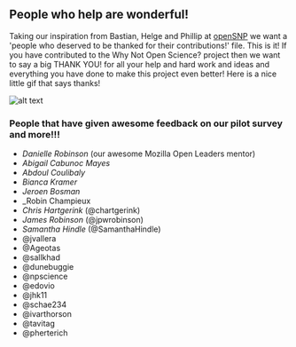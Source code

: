 ## People who help are wonderful!

Taking our inspiration from Bastian, Helge and Phillip at [openSNP](https://github.com/openSNP/snpr) we want a 'people who deserved to be thanked for their contributions!' file. This is it! If you have contributed to the Why Not Open Science? project then we want to say a big THANK YOU! for all your help and hard work and ideas and everything you have done to make this project even better! Here is a nice little gif that says thanks!

![alt text](https://media.giphy.com/media/u0bQN6bxXweHe/giphy.gif)

### People that have given awesome feedback on our pilot survey and more!!!
* _Danielle Robinson_ (our awesome Mozilla Open Leaders mentor)  
* _Abigail Cabunoc Mayes_    
* _Abdoul Coulibaly_  
* _Bianca Kramer_  
* _Jeroen Bosman_  
* _Robin Champieux
* _Chris Hartgerink_ (@chartgerink)  
* _James Robinson_ (@jpwrobinson)  
* _Samantha Hindle_ (@SamanthaHindle)  
* @jvallera 
* @Ageotas   
* @sallkhad   
* @dunebuggie  
* @npscience  
* @edovio  
* @jhk11  
* @schae234 
* @ivarthorson
* @tavitag
* @pherterich
